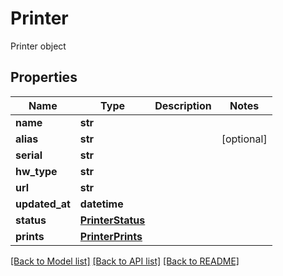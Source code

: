 # Printer

Printer object
## Properties
Name | Type | Description | Notes
------------ | ------------- | ------------- | -------------
**name** | **str** |  | 
**alias** | **str** |  | [optional] 
**serial** | **str** |  | 
**hw_type** | **str** |  | 
**url** | **str** |  | 
**updated_at** | **datetime** |  | 
**status** | [**PrinterStatus**](PrinterStatus.md) |  | 
**prints** | [**PrinterPrints**](PrinterPrints.md) |  | 

[[Back to Model list]](../README.md#documentation-for-models) [[Back to API list]](../README.md#documentation-for-api-endpoints) [[Back to README]](../README.md)


